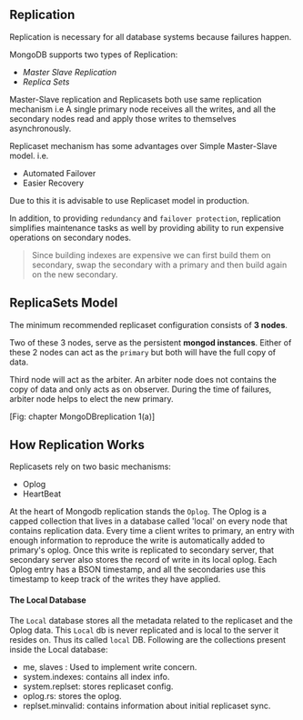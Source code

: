 ## Replication

Replication is necessary for all database systems because failures happen.

MongoDB supports two types of Replication:
-  _Master Slave Replication_
-  _Replica Sets_

Master-Slave replication and Replicasets both use same replication mechanism i.e A single primary node receives all the writes, and all the secondary nodes read and apply those writes to themselves asynchronously.

Replicaset mechanism has some advantages over Simple Master-Slave model. i.e.
- Automated Failover
- Easier Recovery

Due to this it is advisable to use Replicaset model in production.

In addition, to providing `redundancy` and `failover protection`, replication simplifies maintenance tasks as well by providing ability to run expensive operations on secondary nodes.

> Since building indexes are expensive we can first build them on secondary, swap the secondary with a primary and then build again on the new secondary.

## ReplicaSets Model

The minimum recommended replicaset configuration consists of **3 nodes**.
  
Two of these 3 nodes, serve as the persistent **mongod instances**. Either of these 2 nodes can act as the `primary` but both will have the full copy of data.
   
Third node will act as the arbiter. An arbiter node does not contains the copy of data and only acts as on observer. During the time of failures, arbiter node helps to elect the new primary.

[Fig: chapter MongoDBreplication 1(a)]

## How Replication Works

Replicasets rely on two basic mechanisms: 
- Oplog
- HeartBeat

At the heart of Mongodb replication stands the `Oplog`. The Oplog is a capped collection that lives in a database called 'local' on every node that contains replication data.
Every time a client writes to primary, an entry with enough information to reproduce the write is 
automatically added to primary's oplog.
Once this write is replicated to secondary server, that secondary server also stores the record of write in its local oplog.
Each Oplog entry has a BSON timestamp, and all the secondaries use this timestamp to keep track of the writes they have applied.

#### The Local Database
The `Local` database stores all the metadata related to the replicaset and the Oplog data. This `Local` db is never replicated and is local to the server it resides on. Thus its called `local` DB.
Following are the collections present inside the Local database:
- me, slaves : Used to implement write concern.
- system.indexes: contains all index info.
- system.replset: stores replicaset config.
- oplog.rs: stores the oplog.
- replset.minvalid: contains information about initial replicaset sync.


